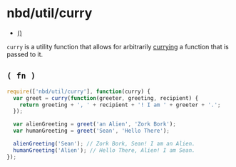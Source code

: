 # nbd/util/curry

* [()](#-fn-)

`curry` is a utility function that allows for arbitrarily [currying](http://en.wikipedia.org/wiki/Currying) a function that is passed to it.

## `( fn )`

```javascript
require(['nbd/util/curry'], function(curry) {
  var greet = curry(function(greeter, greeting, recipient) {
    return greeting + ', ' + recipient + '! I am ' + greeter + '.';
  });

  var alienGreeting = greet('an Alien', 'Zork Bork');
  var humanGreeting = greet('Sean', 'Hello There');

  alienGreeting('Sean'); // Zork Bork, Sean! I am an Alien.
  humanGreeting('Alien'); // Hello There, Alien! I am Sean.
});
```
